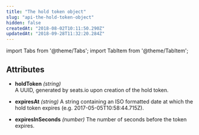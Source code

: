 ```yaml
---
title: "The hold token object"
slug: "api-the-hold-token-object"
hidden: false
createdAt: "2018-08-02T10:11:50.290Z"
updatedAt: "2018-09-28T11:32:20.284Z"
---
```


import Tabs from '@theme/Tabs';
import TabItem from '@theme/TabItem';

## Attributes
* **holdToken** *(string)*   
A UUID, generated by seats.io upon creation of the hold token. 
    
* **expiresAt** *(string)*
A string containing an ISO formatted date at which the hold token expires (e.g. 2017-05-05T10:58:44.715Z).

* **expiresInSeconds** *(number)*
The number of seconds before the token expires.
